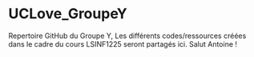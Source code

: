 # UCLove_GroupeY
Repertoire GitHub du Groupe Y,
Les différents codes/ressources créées dans le cadre du cours LSINF1225 seront partagés ici.
Salut Antoine !
